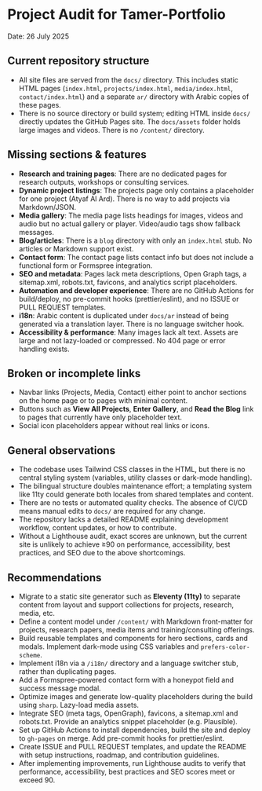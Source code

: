 # Project Audit for Tamer-Portfolio

Date: 26 July 2025

## Current repository structure
- All site files are served from the `docs/` directory. This includes static HTML pages (`index.html`, `projects/index.html`, `media/index.html`, `contact/index.html`) and a separate `ar/` directory with Arabic copies of these pages.
- There is no source directory or build system; editing HTML inside `docs/` directly updates the GitHub Pages site. The `docs/assets` folder holds large images and videos. There is no `/content/` directory.

## Missing sections & features
- **Research and training pages**: There are no dedicated pages for research outputs, workshops or consulting services.
- **Dynamic project listings**: The projects page only contains a placeholder for one project (Atyaf Al Ard). There is no way to add projects via Markdown/JSON.
- **Media gallery**: The media page lists headings for images, videos and audio but no actual gallery or player. Video/audio tags show fallback messages.
- **Blog/articles**: There is a `blog` directory with only an `index.html` stub. No articles or Markdown support exist.
- **Contact form**: The contact page lists contact info but does not include a functional form or Formspree integration.
- **SEO and metadata**: Pages lack meta descriptions, Open Graph tags, a sitemap.xml, robots.txt, favicons, and analytics script placeholders.
- **Automation and developer experience**: There are no GitHub Actions for build/deploy, no pre-commit hooks (prettier/eslint), and no ISSUE or PULL REQUEST templates.
- **i18n**: Arabic content is duplicated under `docs/ar` instead of being generated via a translation layer. There is no language switcher hook.
- **Accessibility & performance**: Many images lack alt text. Assets are large and not lazy-loaded or compressed. No 404 page or error handling exists.

## Broken or incomplete links
- Navbar links (Projects, Media, Contact) either point to anchor sections on the home page or to pages with minimal content.
- Buttons such as **View All Projects**, **Enter Gallery**, and **Read the Blog** link to pages that currently have only placeholder text.
- Social icon placeholders appear without real links or icons.

## General observations
- The codebase uses Tailwind CSS classes in the HTML, but there is no central styling system (variables, utility classes or dark-mode handling).
- The bilingual structure doubles maintenance effort; a templating system like 11ty could generate both locales from shared templates and content.
- There are no tests or automated quality checks. The absence of CI/CD means manual edits to `docs/` are required for any change.
- The repository lacks a detailed README explaining development workflow, content updates, or how to contribute.
- Without a Lighthouse audit, exact scores are unknown, but the current site is unlikely to achieve ≥90 on performance, accessibility, best practices, and SEO due to the above shortcomings.

## Recommendations
- Migrate to a static site generator such as **Eleventy (11ty)** to separate content from layout and support collections for projects, research, media, etc.
- Define a content model under `/content/` with Markdown front-matter for projects, research papers, media items and training/consulting offerings.
- Build reusable templates and components for hero sections, cards and modals. Implement dark-mode using CSS variables and `prefers-color-scheme`.
- Implement i18n via a `/i18n/` directory and a language switcher stub, rather than duplicating pages.
- Add a Formspree-powered contact form with a honeypot field and success message modal.
- Optimize images and generate low-quality placeholders during the build using `sharp`. Lazy-load media assets.
- Integrate SEO (meta tags, OpenGraph), favicons, a sitemap.xml and robots.txt. Provide an analytics snippet placeholder (e.g. Plausible).
- Set up GitHub Actions to install dependencies, build the site and deploy to `gh-pages` on merge. Add pre-commit hooks for prettier/eslint.
- Create ISSUE and PULL REQUEST templates, and update the README with setup instructions, roadmap, and contribution guidelines.
- After implementing improvements, run Lighthouse audits to verify that performance, accessibility, best practices and SEO scores meet or exceed 90.
